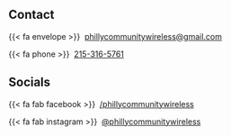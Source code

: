 ## Contact

{{< fa envelope >}} &nbsp;[phillycommunitywireless@gmail.com](mailto:phillycommunitywireless@gmail.com)

{{< fa phone >}} &nbsp;[215-316-5761](tel:2153165761)

## Socials

{{< fa fab facebook >}} &nbsp;[/phillycommunitywireless](https://www.facebook.com/Philly-Community-Wireless-111328101173369/)

{{< fa fab instagram >}} &nbsp;[@phillycommunitywireless](https://www.instagram.com/phillycommunitywireless/)

<!-- {{< fa fab twitter >}} @phillycommunitywireless -->